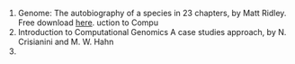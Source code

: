 
1. Genome: The autobiography of a species in 23 chapters, by Matt Ridley. Free download [here](http://bioinformaticsinstitute.ru/sites/default/files/genome_the_autobiography_of_a_species_in_23_chapters_-_matt_ridley.pdf). uction to Compu
2. Introduction to Computational Genomics A case studies approach,  by N. Crisianini and M. W. Hahn
3. 
